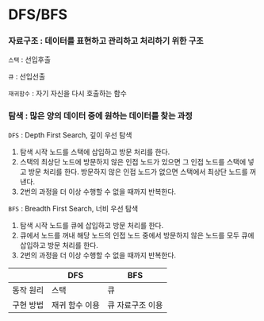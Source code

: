 # DFS/BFS

### 자료구조 : 데이터를 표현하고 관리하고 처리하기 위한 구조

`스택` : 선입후출

`큐` : 선입선출

`재귀함수` : 자기 자신을 다시 호출하는 함수

### 탐색 : 많은 양의 데이터 중에 원하는 데이터를 찾는 과정

`DFS` : Depth First Search, 깊이 우선 탐색

1. 탐색 시작 노드를 스택에 삽입하고 방문 처리를 한다.
2. 스택의 최상단 노드에 방문하지 않은 인접 노드가 있으면 그 인접 노드를 스택에 넣고 방문 처리를 한다. 방문하지 않은 인접 노드가 없으면 스택에서 최상단 노드를 꺼낸다.
3. 2번의 과정을 더 이상 수행할 수 없을 때까지 반복한다.

`BFS` : Breadth First Search, 너비 우선 탐색

1. 탐색 시작 노드를 큐에 삽입하고 방문 처리를 한다.
2. 큐에서 노드를 꺼내 해당 노드의 인접 노드 중에서 방문하지 않은 노드를 모두 큐에 삽입하고 방문 처리를 한다.
3. 2번의 과정을 더 이상 수행할 수 없을 때까지 반복한다.

|  | DFS | BFS |
| --- | --- | --- |
| 동작 원리 | 스택 | 큐 |
| 구현 방법 | 재귀 함수 이용 | 큐 자료구조 이용 |